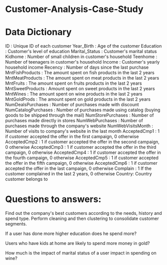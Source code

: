 # Customer-Analysis-Case-Study

# **Data Dictionary**

ID : Unique ID of each customer
Year_Birth : Age of the customer
Education : Customer's level of education
Marital_Status : Customer's marital status
Kidhome : Number of small children in customer's household
Teenhome : Number of teenagers in customer's household
Income : Customer's yearly household income
Recency : Number of days since the last purchase
MntFishProducts : The amount spent on fish products in the last 2 years
MntMeatProducts : The amount spent on meat products in the last 2 years
MntFruits : The amount spent on fruits products in the last 2 years
MntSweetProducts : Amount spent on sweet products in the last 2 years
MntWines : The amount spent on wine products in the last 2 years
MntGoldProds : The amount spent on gold products in the last 2 years
NumDealsPurchases : Number of purchases made with discount
NumCatalogPurchases : Number of purchases made using catalog (buying goods to be shipped through the mail)
NumStorePurchases : Number of purchases made directly in stores
NumWebPurchases : Number of purchases made through the company's website
NumWebVisitsMonth : Number of visits to company's website in the last month
AcceptedCmp1 : 1 if customer accepted the offer in the first campaign, 0 otherwise
AcceptedCmp2 : 1 if customer accepted the offer in the second campaign, 0 otherwise
AcceptedCmp3 : 1 if customer accepted the offer in the third campaign, 0 otherwise
AcceptedCmp4 : 1 if customer accepted the offer in the fourth campaign, 0 otherwise
AcceptedCmp5 : 1 if customer accepted the offer in the fifth campaign, 0 otherwise
AcceptedCmp6 : 1 if customer accepted the offer in the last campaign, 0 otherwise
Complain : 1 If the customer complained in the last 2 years, 0 otherwise
Country: Country customer belongs to


# **Questions to answers:**

Find out the company's best customers according to the needs, history and spend type.  Perform cleaning and then clustering to consolidate customer segments.

If a user has done more higher education does he spend more?

Users who have kids at home are likely to spend more money in gold?

How much is the impact of marital status of a user impact in spending on wine?  
